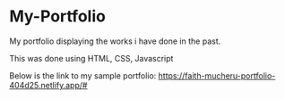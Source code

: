 # My-Portfolio
My portfolio displaying the works i have done in the past. 

This was done using HTML, CSS, Javascript

Below is the link to my sample portfolio:
https://faith-mucheru-portfolio-404d25.netlify.app/#
